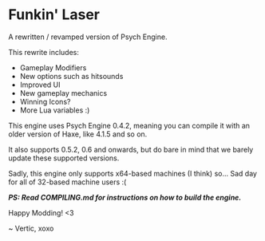 # Funkin' Laser

A rewritten / revamped version of Psych Engine.

This rewrite includes:

* Gameplay Modifiers
* New options such as hitsounds
* Improved UI
* New gameplay mechanics
* Winning Icons?
* More Lua variables :)

This engine uses Psych Engine 0.4.2, meaning you can compile it with an older version of Haxe, like 4.1.5 and so on.

It also supports 0.5.2, 0.6 and onwards, but do bare in mind that we barely update these supported versions.

Sadly, this engine only supports x64-based machines (I think) so... Sad day for all of 32-based machine users :(

***PS: Read COMPILING.md for instructions on how to build the engine.***

Happy Modding! <3

~ Vertic, xoxo
